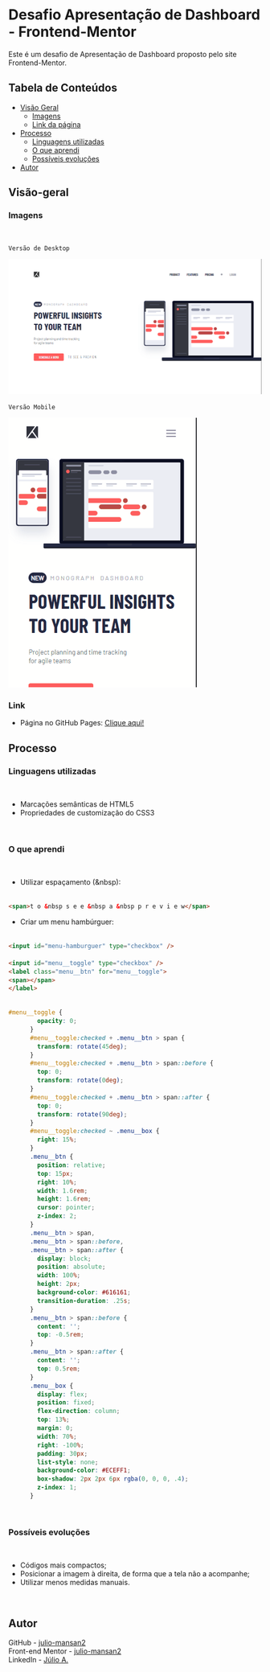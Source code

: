 # Desafio Apresentação de Dashboard - Frontend-Mentor

Este é um desafio de Apresentação de Dashboard proposto pelo site Frontend-Mentor.

## Tabela de Conteúdos

- [Visão Geral](#visão-geral)
    - [Imagens](#imagens)
    - [Link da página](#link)
- [Processo](#processo)
    - [Linguagens utilizadas](#linguagens-utilizadas)
    - [O que aprendi](#o-que-aprendi)
    - [Possíveis evoluções](#possíveis-evoluções)
- [Autor](#autor)

## Visão-geral

### Imagens

<br>

````
Versão de Desktop
````

   <img src="./src/design/desktop-design.png" alt="desktop-design">

<br>

````
Versão Mobile
````

 <img src="./src/design/mobile-design.gif" alt="mobile-design">

### Link

- Página no GitHub Pages: <a href="https://julio-mansan2.github.io/apresentacao-dashboard">Clique aqui!</a>

## Processo

### Linguagens utilizadas

<br>

- Marcações semânticas de HTML5
- Propriedades de customização do CSS3

<br>

### O que aprendi

<br>

- Utilizar espaçamento (&nbsp):

````html

<span>t o &nbsp s e e &nbsp a &nbsp p r e v i e w</span>

````

- Criar um menu hambúrguer:

````html

<input id="menu-hamburguer" type="checkbox" />

<input id="menu__toggle" type="checkbox" />
<label class="menu__btn" for="menu__toggle">
<span></span>
</label>

````
````css

#menu__toggle {
        opacity: 0;
      }
      #menu__toggle:checked + .menu__btn > span {
        transform: rotate(45deg);
      }
      #menu__toggle:checked + .menu__btn > span::before {
        top: 0;
        transform: rotate(0deg);
      }
      #menu__toggle:checked + .menu__btn > span::after {
        top: 0;
        transform: rotate(90deg);
      }
      #menu__toggle:checked ~ .menu__box {
        right: 15%;
      }
      .menu__btn {
        position: relative;
        top: 15px;
        right: 10%;
        width: 1.6rem;
        height: 1.6rem;
        cursor: pointer;
        z-index: 2;
      }
      .menu__btn > span,
      .menu__btn > span::before,
      .menu__btn > span::after {
        display: block;
        position: absolute;
        width: 100%;
        height: 2px;
        background-color: #616161;
        transition-duration: .25s;
      }
      .menu__btn > span::before {
        content: '';
        top: -0.5rem;
      }
      .menu__btn > span::after {
        content: '';
        top: 0.5rem;
      }
      .menu__box {
        display: flex;
        position: fixed;
        flex-direction: column;
        top: 13%;
        margin: 0;
        width: 70%;
        right: -100%;
        padding: 30px;
        list-style: none;
        background-color: #ECEFF1;
        box-shadow: 2px 2px 6px rgba(0, 0, 0, .4);
        z-index: 1;
      }


````
<br>

### Possíveis evoluções

<br>

- Códigos mais compactos;
- Posicionar a imagem à direita, de forma que a tela não a acompanhe;
- Utilizar menos medidas manuais.

<br>

## Autor

GitHub - <a href="https://github.com/julio-mansan2">julio-mansan2</a> <br>
Front-end Mentor - <a href="https://www.frontendmentor.io/profile/julio-mansan2">julio-mansan2</a> <br>
LinkedIn - <a href="https://www.linkedin.com/in/j%C3%BAlio-a-mansan-3415a7249/">Júlio A.</a> <br>
